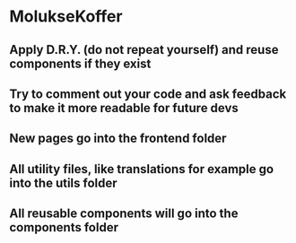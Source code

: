 # MolukseKoffer

## Apply D.R.Y. (do not repeat yourself) and reuse components if they exist
## Try to comment out your code and ask feedback to make it more readable for future devs

## New pages go into the frontend folder
## All utility files, like translations for example go into the utils folder
## All reusable components will go into the components folder